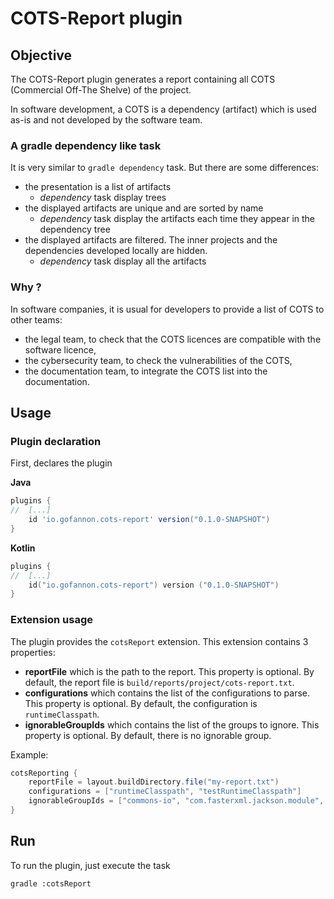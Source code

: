 # COTS-Report plugin

## Objective
The COTS-Report plugin generates a report containing all COTS (Commercial Off-The Shelve) of the project.

In software development, a COTS is a dependency (artifact) which is used as-is and not developed by the software team.

### A gradle dependency like task
It is very similar to `gradle dependency` task.
But there are some differences:
* the presentation is a list of artifacts
  * *dependency* task display trees
* the displayed artifacts are unique and are sorted by name
  * *dependency* task display the artifacts each time they appear in the dependency tree
* the displayed artifacts are filtered. The inner projects and the dependencies developed locally are hidden.
  * *dependency* task display all the artifacts

### Why ?
In software companies, it is usual for developers to provide a list of COTS to other teams:
* the legal team, to check that the COTS licences are compatible with the software licence,
* the cybersecurity team, to check the vulnerabilities of the COTS,
* the documentation team, to integrate the COTS list into the documentation.


## Usage

### Plugin declaration
First, declares the plugin

__Java__
```groovy
plugins {
//  [...]
    id 'io.gofannon.cots-report' version("0.1.0-SNAPSHOT")
}
```

__Kotlin__
```kotlin
plugins {
//  [...]
    id("io.gofannon.cots-report") version ("0.1.0-SNAPSHOT")
}
```
### Extension usage
The plugin provides the `cotsReport` extension.
This extension contains 3 properties:
* **reportFile** which is the path to the report. This property is optional. By default, the report file is `build/reports/project/cots-report.txt`.
* **configurations** which contains the list of the configurations to parse. This property is optional. By default, the configuration is `runtimeClasspath`.
* **ignorableGroupIds** which contains the list of the groups to ignore. This property is optional. By default, there is no ignorable group.

Example:
```groovy
cotsReporting {
    reportFile = layout.buildDirectory.file("my-report.txt")
    configurations = ["runtimeClasspath", "testRuntimeClasspath"]
    ignorableGroupIds = ["commons-io", "com.fasterxml.jackson.module", "org.jetbrains.kotlin:kotlin-stdlib"]
}
```

## Run
To run the plugin, just execute the task 
```shell
gradle :cotsReport
```

